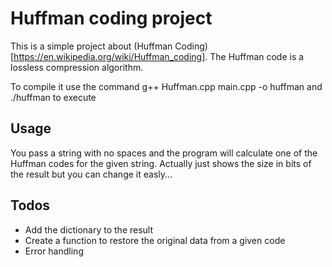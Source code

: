 # Huffman coding project

This is a simple project about (Huffman Coding)[https://en.wikipedia.org/wiki/Huffman_coding]. The Huffman code is a lossless compression algorithm.


To compile it use the command
    g++ Huffman.cpp main.cpp -o huffman
and 
    ./huffman 
to execute

## Usage 

You pass a string with no spaces and the program will calculate one of the Huffman codes for the given string. Actually just shows the size in bits 
of the result but you can change it easly...

## Todos

* Add the dictionary to the result
* Create a function to restore the original data from a given code
* Error handling
